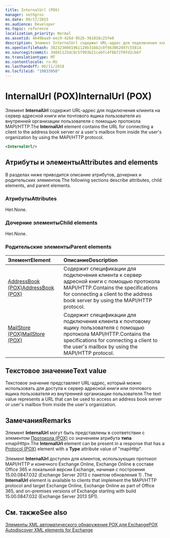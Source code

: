 ```yaml
---
title: InternalUrl (POX)
manager: sethgros
ms.date: 09/17/2015
ms.audience: Developer
ms.topic: reference
localization_priority: Normal
ms.assetid: 4649baa9-eec9-426d-952b-361818c25fe0
description: Элемент InternalUrl содержит URL-адрес для подключения клиента на сервер адресной книги или почтового ящика пользователя из внутренней организации пользователя с помощью протокола MAPI/HTTP.
ms.openlocfilehash: 3823236081961128b31bb2c0f563062897c55814
ms.sourcegitcommit: 34041125dc8c5f993b21cebfc4f8b72f0fd2cb6f
ms.translationtype: MT
ms.contentlocale: ru-RU
ms.lasthandoff: 06/11/2018
ms.locfileid: "19833950"
---
```

# <a name="internalurl-pox"></a><span data-ttu-id="a6f11-103">InternalUrl (POX)</span><span class="sxs-lookup"><span data-stu-id="a6f11-103">InternalUrl (POX)</span></span>

<span data-ttu-id="a6f11-104">Элемент **InternalUrl** содержит URL-адрес для подключения клиента на сервер адресной книги или почтового ящика пользователя из внутренней организации пользователя с помощью протокола MAPI/HTTP.</span><span class="sxs-lookup"><span data-stu-id="a6f11-104">The **InternalUrl** element contains the URL for connecting a client to the address book server or a user's mailbox from inside the user's organization by using the MAPI/HTTP protocol.</span></span> 
  
```XML
<InternalUrl/>
```

## <a name="attributes-and-elements"></a><span data-ttu-id="a6f11-105">Атрибуты и элементы</span><span class="sxs-lookup"><span data-stu-id="a6f11-105">Attributes and elements</span></span>

<span data-ttu-id="a6f11-106">В разделах ниже приводится описание атрибутов, дочерних и родительских элементов.</span><span class="sxs-lookup"><span data-stu-id="a6f11-106">The following sections describe attributes, child elements, and parent elements.</span></span>
  
### <a name="attributes"></a><span data-ttu-id="a6f11-107">Атрибуты</span><span class="sxs-lookup"><span data-stu-id="a6f11-107">Attributes</span></span>

<span data-ttu-id="a6f11-108">Нет.</span><span class="sxs-lookup"><span data-stu-id="a6f11-108">None.</span></span>
  
### <a name="child-elements"></a><span data-ttu-id="a6f11-109">Дочерние элементы</span><span class="sxs-lookup"><span data-stu-id="a6f11-109">Child elements</span></span>

<span data-ttu-id="a6f11-110">Нет.</span><span class="sxs-lookup"><span data-stu-id="a6f11-110">None.</span></span>
  
### <a name="parent-elements"></a><span data-ttu-id="a6f11-111">Родительские элементы</span><span class="sxs-lookup"><span data-stu-id="a6f11-111">Parent elements</span></span>

|<span data-ttu-id="a6f11-112">**Элемент**</span><span class="sxs-lookup"><span data-stu-id="a6f11-112">**Element**</span></span>|<span data-ttu-id="a6f11-113">**Описание**</span><span class="sxs-lookup"><span data-stu-id="a6f11-113">**Description**</span></span>|
|:-----|:-----|
|[<span data-ttu-id="a6f11-114">AddressBook (POX)</span><span class="sxs-lookup"><span data-stu-id="a6f11-114">AddressBook (POX)</span></span>](addressbook-pox.md) <br/> |<span data-ttu-id="a6f11-115">Содержит спецификации для подключения клиента к сервер адресной книги с помощью протокола MAPI/HTTP.</span><span class="sxs-lookup"><span data-stu-id="a6f11-115">Contains the specifications for connecting a client to the address book server by using the MAPI/HTTP protocol.</span></span>  <br/> |
|[<span data-ttu-id="a6f11-116">MailStore (POX)</span><span class="sxs-lookup"><span data-stu-id="a6f11-116">MailStore (POX)</span></span>](mailstore-pox.md) <br/> |<span data-ttu-id="a6f11-117">Содержит спецификации для подключения клиента к почтовому ящику пользователя с помощью протокола MAPI/HTTP.</span><span class="sxs-lookup"><span data-stu-id="a6f11-117">Contains the specifications for connecting a client to the user's mailbox by using the MAPI/HTTP protocol.</span></span>  <br/> |
   
## <a name="text-value"></a><span data-ttu-id="a6f11-118">Текстовое значение</span><span class="sxs-lookup"><span data-stu-id="a6f11-118">Text value</span></span>

<span data-ttu-id="a6f11-119">Текстовое значение представляет URL-адрес, который можно использовать для доступа к сервер адресной книги или почтового ящика пользователя из внутренней организации пользователя.</span><span class="sxs-lookup"><span data-stu-id="a6f11-119">The text value represents a URL that can be used to access an address book server or user's mailbox from inside the user's organization.</span></span>
  
## <a name="remarks"></a><span data-ttu-id="a6f11-120">Замечания</span><span class="sxs-lookup"><span data-stu-id="a6f11-120">Remarks</span></span>

<span data-ttu-id="a6f11-121">Элемент **InternalUrl** могут быть представлены в соответствии с элементом [Протокола (POX)](protocol-pox.md) со значением атрибута **типа** «mapiHttp».</span><span class="sxs-lookup"><span data-stu-id="a6f11-121">The **InternalUrl** element can be present in a response that has a [Protocol (POX)](protocol-pox.md) element with a **Type** attribute value of "mapiHttp".</span></span> 
  
<span data-ttu-id="a6f11-122">Элемент **InternalUrl** доступен для клиентов, использующих протокол MAPI/HTTP и конечного Exchange Online, Exchange Online в составе Office 365 и локальной версии Exchange, начиная с построения 15.00.0847.032 (Exchange Server 2013 с пакетом обновления 1) .</span><span class="sxs-lookup"><span data-stu-id="a6f11-122">The **InternalUrl** element is available to clients that implement the MAPI/HTTP protocol and target Exchange Online, Exchange Online as part of Office 365, and on-premises versions of Exchange starting with build 15.00.0847.032 (Exchange Server 2013 SP1).</span></span> 
  
## <a name="see-also"></a><span data-ttu-id="a6f11-123">См. также</span><span class="sxs-lookup"><span data-stu-id="a6f11-123">See also</span></span>



[<span data-ttu-id="a6f11-124">Элементы XML автоматического обнаружения POX для Exchange</span><span class="sxs-lookup"><span data-stu-id="a6f11-124">POX Autodiscover XML elements for Exchange</span></span>](pox-autodiscover-xml-elements-for-exchange.md)

